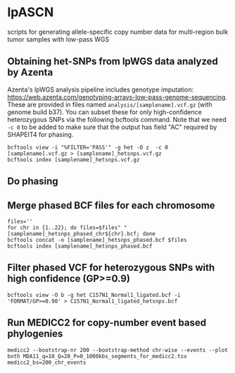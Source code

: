 # lpASCN
scripts for generating allele-specific copy number data for multi-region bulk tumor samples with low-pass WGS

## Obtaining het-SNPs from lpWGS data analyzed by Azenta
Azenta's lpWGS analysis pipeline includes genotype imputation: https://web.azenta.com/genotyping-arrays-low-pass-genome-sequencing. These are provided in files named `analysis/[samplename].vcf.gz` (with genome build b37). You can subset these for only high-confidence heterozygous SNPs via the following bcftools command. Note that we need `-c 0` to be added to make sure that the output has field "AC" required by SHAPEIT4 for phasing.

```
bcftools view -i "%FILTER='PASS'" -g het -O z  -c 0 [samplename].vcf.gz > [samplename]_hetsnps.vcf.gz
bcftools index [samplename]_hetsnps.vcf.gz
```

## Do phasing

## Merge phased BCF files for each chromosome

```
files=''
for chr in {1..22}; do files=$files" "[samplename]_hetsnps_phased_chr${chr}.bcf; done
bcftools concat -o [samplename]_hetsnps_phased.bcf $files
bcftools index [samplename]_hetsnps_phased.bcf
```

## Filter phased VCF for heterozygous SNPs with high confidence (GP>=0.9)
```
bcftools view -O b -g het C157N1_Normal1_ligated.bcf -i 'FORMAT/GP>=0.90' > C157N1_Normal1_ligated_hetsnps.bcf
```

## Run MEDICC2 for copy-number event based phylogenies

```
medicc2 --bootstrap-nr 200 --bootstrap-method chr-wise --events --plot both MDA11_q=10_Q=20_P=0_1000kbs_segments_for_medicc2.tsv medicc2_bs=200_chr_events
```
